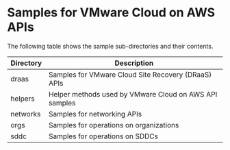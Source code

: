 # Samples for VMware Cloud on AWS APIs

The following table shows the sample sub-directories and their contents.

Directory       | Description
----------------| -------------
draas           | Samples for VMware Cloud Site Recovery (DRaaS) APIs
helpers         | Helper methods used by VMware Cloud on AWS API samples
networks        | Samples for networking APIs
orgs            | Samples for operations on organizations
sddc            | Samples for operations on SDDCs
